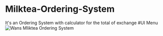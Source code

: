 # Milktea-Ordering-System
It's an Ordering System with calculator for the total of exchange
#UI Menu
![Wans MIiktea Ordering System](https://github.com/JuanitoTamboong/Milktea-Ordering-System/assets/93064994/3cbb86ed-69ff-434c-b3be-1a3459bf6171)

